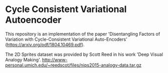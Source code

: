 # Cycle Consistent Variational Autoencoder
This repository is an implementation of the paper 'Disentangling Factors of Variation with Cycle-Consistent Variational Auto-Encoders' (https://arxiv.org/pdf/1804.10469.pdf).

The 2D Sprites dataset was provided by Scott Reed in his work 'Deep Visual Analogy Making'.
http://www-personal.umich.edu/~reedscot/files/nips2015-analogy-data.tar.gz
